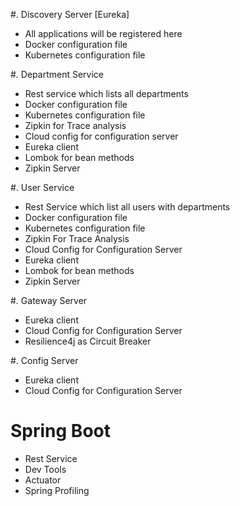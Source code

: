 #. Discovery Server [Eureka]
- All applications will be registered here
- Docker configuration file
- Kubernetes configuration file

#. Department Service
- Rest service which lists all departments
- Docker configuration file
- Kubernetes configuration file
- Zipkin for Trace analysis
- Cloud config for configuration server
- Eureka client
- Lombok for bean methods
- Zipkin Server

#. User Service
- Rest Service which list all users with departments
- Docker configuration file
- Kubernetes configuration file
- Zipkin For Trace Analysis
- Cloud Config for Configuration Server
- Eureka client
- Lombok for bean methods
- Zipkin Server

#. Gateway Server 
- Eureka client
- Cloud Config for Configuration Server
- Resilience4j as Circuit Breaker

#. Config Server
- Eureka client
- Cloud Config for Configuration Server

# Spring Boot
- Rest Service
- Dev Tools
- Actuator
- Spring Profiling
